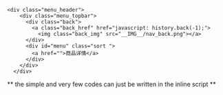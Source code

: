 ```
<div class="menu_header">
    <div class="menu_topbar">
      <div class="back">
        <a class="back_href" href="javascript: history.back(-1);">
          <img class="back_img" src="__IMG__/nav_back.png"></a>
      </div>
      <div id="menu" class="sort ">
        <a href="">商品详情</a>
      </div>
    </div>
  </div>
```
** the simple and very few codes can just be written in the inline script **
